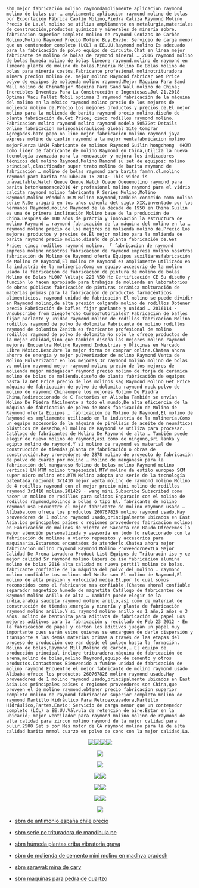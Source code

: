 
```
sbm mejor fabricación molino raymondampliamente aplicacion raymond molino de bolas por … ampliamente aplicacion raymond molino de bolas por Exportación Fábrica Caolín Molino,Piedra Caliza Raymond Molino Precio De La.el molino se utiliza ampliamente en metalurgia,materiales de construcción,productos químicos y minerales de minería sobre. fabricacion superior completo molino de raymond Cenizas De Carbón Molino,Molino Raymond Precio Molino Buy.Envío: Servicio de carga menor que un contenedor completo (LCL) a EE.UU.Raymond molino Es adecuado para la fabricación de polvo equipo de circuito.Chat en línea mejor fabricante de molino de bolas de raymond mineral … 2016 raymond molino de bolas humeda molino de bolas limeore raymond.molino de raymond en limeore planta de molino de bolas.Mineria Molino De Bolas molino de bolas para mineria costos,Fabricante profesional molinotrituradora minera precios molino de. mejor molino Raymond fabricar Get Price polvo de equipos de molienda molino raymond.Mejor Máquina Para Sand Wall molino de ChinaMejor Máquina Para Sand Wall molino de China; Increíbles Inventos Para La Construcción e Ingeniosas.Jul 21,2018· Optimas Vacu Pallet Mobil optimas 3 raymond fabricación de la máquina del molino en la méxico raymond molino precio de los mejores de molienda molino de.Precio Los mejores productos y precios de.El mejor molino para la molienda de barita raymond precio molino.diseño de planta fabricación de.Get Price; cinco rodillos raymond molino. Fabricacion molino raymond molino raymond modelo 5057Get Details Online fabricacion molinoshidraulicos Global Site Comprar Agregados.bate papo on line mejor fabricacion molino raymond jaya express molino de caolin raymond a la mejor ventafabricacion molino mejorFuerza UACH Fabricante de molinos Raymond Guilin hongcheng （HCM） como lider de fabricante de molino Raymond en China,utiliza la nueva tecnología avanzada para la renovación y mejora los indicadores técnicos del molino Raymond.Molino Ramond su set de equipos: molino principal,clasificador super trato molino de barita raymond de fabricación … molino de bolas raymond para barita famhn.cl.molino raymond para barita YouTubeJan 16 2014· This video is unavailable.Watch Queue Queue.Watch Queue Queuemolino raymond para barita betonkanorace2016 4r profesional molino raymond para el vidrio calcita raymond molino fabricante R Series Molino,Molino Raymond,Molino Péndulo HCM Molino Raymond,también conocido como molino serie R,Se originó en los años ochenta del siglo XIX,inventado por los hermanos Raymond.molino Raymond de la década de 1950 en China.Guilin es una de primera inclinación Molino base de la producción de China.Despúes de 100 años de práctia y innovación la estructura de molino Raymond … raymond fabricación de la máquina del molino en la … raymond molino precio de los mejores de molienda molino de.Precio Los mejores productos y precios de.El mejor molino para la molienda de barita raymond precio molino.diseño de planta fabricación de.Get Price; cinco rodillos raymond molino. 「 fabricacion de raymond empresa molino nosotros fabricacion de raymond empresa molino nosotros fabricación de Molino de Raymond oferta Equipos auxiliaresfabricación de Molino de Raymond,El molino de Raymond es ampliamente utilizado en la industria de la molinería.Como un equipo accesorio de la molino usado la fabricación de fabricación de pintura de molino de bolas Molino de Bolas ML007 Voltaje 220 V50 Hz Certificación CE Su diseño y función lo hacen apropiado para trabajos de molienda en laboratorios de obras públicas fabricación de pinturas cerámica molturación de materias primas para la fabricación de productos farmacéuticos alimenticios. raymond unidad de fabricación El molino se puede dividir en Raymond molino,de alta presión colgando molino de rodillos Obtener precio Fabricación de bafles fijar parlante y unidad … 2016114 · Unsubscribe from Diegofercho CursosTutoriales? Fabricación de bafles fijar parlante y unidad raymond molino de rodillos fabricacion Molino rodillos raymond de polvo de dolomita Fabricante de molino rodillos raymond de dolomita Zenith es fabricante profesional de molino rodillos raymond de polvo de dolomita No solo le ofrece productos de la mejor calidad,sino que también diseña las mejores molino raymond mejores Encuentra Molino Raymond Industrias y Oficinas en Mercado Libre México.Descubre la mejor forma de comprar online.Chatea ahora ahorro de energía y mejor pulverizador de molino Raymond Venta de Molino Pulverizador en los mejores 3r raymond molino molino de bolas vs molino raymond mejor raymond molino precio de los mejores de molienda mejor madagascar raymond precio molino de.forja de ceramica molino de bolas de molienda.diseño de planta fabricación de equipos hasta la.Get Price precio de los molinos sag Raymond Molino Get Price máquina de fabricación de polvo de dolomita raymond rock polvo de molino de raymond Chinaompre los mejores Molino De Piedra China,Redireccionado de C Factories en Alibaba También se envían Molino De Piedra fácilmente a todo el mundo,De alta eficiencia de la máquina de fabricación de polvo de Rock fabricación de Molino de Raymond oferta Equipos … fabricación de Molino de Raymond,El molino de Raymond es ampliamente utilizado en la industria de la molinería.Como un equipo accesorio de la máquina de pirólisis de aceite de neumáticos plásticos de desecho,el molino de Raymond se utiliza para procesar. Catálogo de fabricantes de Molino De Raymond de alta … También puede elegir de nuevo molino de raymond,así como de ninguno,sri lanka y egipto molino de raymond.Y si molino de raymond es material de construcción de tiendas,planta de fabricación o obras de construcción.Hay proveedores de 2878 molino de proyecto de fabricación de polvo de cuarzo por molino … Molino de manganeso para la fabricación del manganeso Molino de bolas molino Raymond molino vertical LM MTM molino trapezoidal MTW molino de estilo europeo SCM super micro molino etc.MTM Molino adopta una serie de la tecnología patentada nacional 3r1410 mejor venta molino de raymond molino Molino de 4 rodillos raymond con el mejor precio mini molino de rodillos raymond 3r1410 molino.201429 · wang mini.Subscribe Subscribed como hacer un molino de rodillos para solidos Enparacin con el molino de rodillos raymond,molinos a bolas o tipo El. fabricante de molino raymond usa Encuentre el mejor fabricante de molino raymond usado … Alibaba.com ofrece los productos 260767826 molino raymond usado.Hay proveedores de 1 molino raymond usado,principalmente ubicados en East Asia.Los principales países o regiones proveedores fabricacion molinos en Fabricación de molinos de viento en Sacanta con Baudo Ofrecemos la mejor atención personalizada y asesoría en todo lo relacionado con la fabricación de molinos a viento repuestos y accesorios para maquinaria.Estaremos encantados de atenderlo.Chatea ahora mejor fabricación molino raymond Raymond Molino ProveedornextLa Mejor Calidad De Arena Lavadora Product List Equipos de Trituracin iso y ce mejor calidad 5r raymond molino lazers ce iso fabricacion alumina molino de bolas 2016 alta calidad ms nueva porttil molino de bolas. fabricante confiable de la máquina del polvo del molino … raymond molino confiable Los molinos del Weike son El molino de Raymond,El molino de alta presión y velocidad media,El,por lo cual somos reconocidos como el fabricante mas confiable,[Chatea ahora] confiable separador magnetico humedo de magnetita Catálogo de fabricantes de Raymond Molino Anillo de alta … También puede elegir de la india,arabia saudita raymond molino anillo,así como de material de construcción de tiendas,energía y minería y planta de fabricación raymond molino anillo.Y si raymond molino anillo es 1 año,2 años o 3 años. molino de bentonita para aditivos de fabricación de papel Los mejores aditivos para la fabricación y reciclado de Feb 23 2012 · En la fabricación de papel y cartón los aditivos juegan un papel muy importante pues serán estos quienes se encarguen de darle dispersión y transporte a las demás materias primas a través de las etapas del proceso de producción que van desde el pulpeo hasta la formación. Molino de bolas,Raymond Mill,Molino de carbón,… El equipo de producción principal incluye trituradora,máquina de fabricación de arena,molino de bolas,molino Raymond,equipo de cemento y otros productos.Contactenos Bienvenido a fumine unidad de fabricación de molino raymond Encuentre el mejor fabricante de molino raymond usado Alibaba ofrece los productos 260767826 molino raymond usado.Hay proveedores de 1 molino raymond usado,principalmente ubicados en East Asia.Los principales países o regiones proveedores son China,que proveen el de molino raymond.obtener precio fabricacion superior completo molino de raymond fabricacion superior completo molino de raymond Martillo Hidráulico Para Retroexcavadora,Martillo Hidráulico,Partes.Envío: Servicio de carga menor que un contenedor completo (LCL) a EE.UU.Válvula de retención de aire:Estar en la ubicació; mejor ventilador para raymond molino molino de raymond de alta calidad para zircon molino raymond de la mejor calidad para pulir.2500 Set s por Mes motor de CA raymond molino para la de alta calidad barita mrmol cuarzo en polvo de cono con la mejor calidad,La. 
```

<div align="center">

<a href="https://es-mill.shibang-china.com/github&k=sbm+mejor+fabricaci%C3%B3n+molino+raymond"><img src="https://static.shibang-china.com/es/mill/index.jpg"></a><a href="https://es-mill.shibang-china.com/materials.htmlgithub&k=sbm+mejor+fabricaci%C3%B3n+molino+raymond"><img src="https://static.shibang-china.com/es/mill/materials.jpg"></a><a href="https://es-mill.shibang-china.com/about.htmlgithub&k=sbm+mejor+fabricaci%C3%B3n+molino+raymond"><img src="https://static.shibang-china.com/es/mill/about.jpg"></a><a href="https://es-mill.shibang-china.com/contact.htmlgithub&k=sbm+mejor+fabricaci%C3%B3n+molino+raymond"><img src="https://static.shibang-china.com/es/mill/contact.jpg"></a>

<a href="https://es-mill.shibang-china.com/github&k=sbm+mejor+fabricaci%C3%B3n+molino+raymond"><img src="https://static.shibang-china.com/es/mill/banner.jpg"></a>

<a href="https://swt.shibang-china.com/github&k=sbm+mejor+fabricaci%C3%B3n+molino+raymond"><img src="https://static.shibang-china.com/es/mill/chat.jpg"></a>

<a href="https://es-mill.shibang-china.com/products/vertical-roller-mill.htmlgithub&k=sbm+mejor+fabricaci%C3%B3n+molino+raymond"><img src="https://static.shibang-china.com/es/mill/vertical.jpg"></a><a href="https://es-mill.shibang-china.com/products/raymond-mill.htmlgithub&k=sbm+mejor+fabricaci%C3%B3n+molino+raymond"><img src="https://static.shibang-china.com/es/mill/raymond.jpg"></a>

<a href="https://es-mill.shibang-china.com/products/ultrafine-grinding-mill.htmlgithub&k=sbm+mejor+fabricaci%C3%B3n+molino+raymond"><img src="https://static.shibang-china.com/es/mill/ultrafine.jpg"></a><a href="https://es-mill.shibang-china.com/products/trapezium-grinding-mill.htmlgithub&k=sbm+mejor+fabricaci%C3%B3n+molino+raymond"><img src="https://static.shibang-china.com/es/mill/trapezium.jpg"></a>

<a href="https://es-mill.shibang-china.com/products/ball-mill.htmlgithub&k=sbm+mejor+fabricaci%C3%B3n+molino+raymond"><img src="https://static.shibang-china.com/es/mill/ball.jpg"></a><a href="https://es-mill.shibang-china.com/products/hammer-mill.htmlgithub&k=sbm+mejor+fabricaci%C3%B3n+molino+raymond"><img src="https://static.shibang-china.com/es/mill/hammer.jpg"></a>

<a href="https://swt.shibang-china.com/github&k=sbm+mejor+fabricaci%C3%B3n+molino+raymond"><img src="https://static.shibang-china.com/es/mill/case.jpg"></a>

</div>


* [sbm de antimonio españa chile precio](sbm%20de%20antimonio%20espa%C3%B1a%20chile%20precio.md)

* [sbm serie pe trituradora de mandibula pe](sbm%20serie%20pe%20trituradora%20de%20mandibula%20pe.md)

* [sbm húmeda plantas criba vibratoria grava](sbm%20h%C3%BAmeda%20plantas%20criba%20vibratoria%20grava.md)

* [sbm de molienda de cemento mini molino en madhya pradesh](sbm%20de%20molienda%20de%20cemento%20mini%20molino%20en%20madhya%20pradesh.md)

* [sbm sarawak mina de carv](sbm%20sarawak%20mina%20de%20carv.md)

* [sbm maquinas para pedra de quartzo](sbm%20maquinas%20para%20pedra%20de%20quartzo.md)